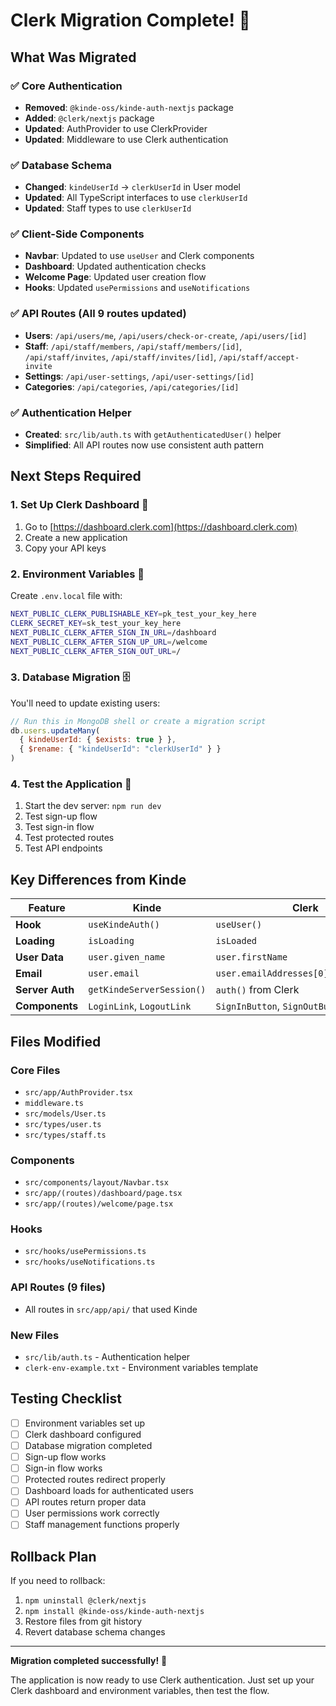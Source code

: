 # Clerk Migration Complete! 🎉

## What Was Migrated

### ✅ **Core Authentication**
- **Removed**: `@kinde-oss/kinde-auth-nextjs` package
- **Added**: `@clerk/nextjs` package
- **Updated**: AuthProvider to use ClerkProvider
- **Updated**: Middleware to use Clerk authentication

### ✅ **Database Schema**
- **Changed**: `kindeUserId` → `clerkUserId` in User model
- **Updated**: All TypeScript interfaces to use `clerkUserId`
- **Updated**: Staff types to use `clerkUserId`

### ✅ **Client-Side Components**
- **Navbar**: Updated to use `useUser` and Clerk components
- **Dashboard**: Updated authentication checks
- **Welcome Page**: Updated user creation flow
- **Hooks**: Updated `usePermissions` and `useNotifications`

### ✅ **API Routes** (All 9 routes updated)
- **Users**: `/api/users/me`, `/api/users/check-or-create`, `/api/users/[id]`
- **Staff**: `/api/staff/members`, `/api/staff/members/[id]`, `/api/staff/invites`, `/api/staff/invites/[id]`, `/api/staff/accept-invite`
- **Settings**: `/api/user-settings`, `/api/user-settings/[id]`
- **Categories**: `/api/categories`, `/api/categories/[id]`

### ✅ **Authentication Helper**
- **Created**: `src/lib/auth.ts` with `getAuthenticatedUser()` helper
- **Simplified**: All API routes now use consistent auth pattern

## Next Steps Required

### 1. **Set Up Clerk Dashboard** 🔧
1. Go to [https://dashboard.clerk.com](https://dashboard.clerk.com)
2. Create a new application
3. Copy your API keys

### 2. **Environment Variables** 📝
Create `.env.local` file with:
```bash
NEXT_PUBLIC_CLERK_PUBLISHABLE_KEY=pk_test_your_key_here
CLERK_SECRET_KEY=sk_test_your_key_here
NEXT_PUBLIC_CLERK_AFTER_SIGN_IN_URL=/dashboard
NEXT_PUBLIC_CLERK_AFTER_SIGN_UP_URL=/welcome
NEXT_PUBLIC_CLERK_AFTER_SIGN_OUT_URL=/
```

### 3. **Database Migration** 🗄️
You'll need to update existing users:
```javascript
// Run this in MongoDB shell or create a migration script
db.users.updateMany(
  { kindeUserId: { $exists: true } },
  { $rename: { "kindeUserId": "clerkUserId" } }
)
```

### 4. **Test the Application** 🧪
1. Start the dev server: `npm run dev`
2. Test sign-up flow
3. Test sign-in flow
4. Test protected routes
5. Test API endpoints

## Key Differences from Kinde

| Feature | Kinde | Clerk |
|---------|-------|-------|
| **Hook** | `useKindeAuth()` | `useUser()` |
| **Loading** | `isLoading` | `isLoaded` |
| **User Data** | `user.given_name` | `user.firstName` |
| **Email** | `user.email` | `user.emailAddresses[0].emailAddress` |
| **Server Auth** | `getKindeServerSession()` | `auth()` from Clerk |
| **Components** | `LoginLink`, `LogoutLink` | `SignInButton`, `SignOutButton` |

## Files Modified

### **Core Files**
- `src/app/AuthProvider.tsx`
- `middleware.ts`
- `src/models/User.ts`
- `src/types/user.ts`
- `src/types/staff.ts`

### **Components**
- `src/components/layout/Navbar.tsx`
- `src/app/(routes)/dashboard/page.tsx`
- `src/app/(routes)/welcome/page.tsx`

### **Hooks**
- `src/hooks/usePermissions.ts`
- `src/hooks/useNotifications.ts`

### **API Routes** (9 files)
- All routes in `src/app/api/` that used Kinde

### **New Files**
- `src/lib/auth.ts` - Authentication helper
- `clerk-env-example.txt` - Environment variables template

## Testing Checklist

- [ ] Environment variables set up
- [ ] Clerk dashboard configured
- [ ] Database migration completed
- [ ] Sign-up flow works
- [ ] Sign-in flow works
- [ ] Protected routes redirect properly
- [ ] Dashboard loads for authenticated users
- [ ] API routes return proper data
- [ ] User permissions work correctly
- [ ] Staff management functions properly

## Rollback Plan

If you need to rollback:
1. `npm uninstall @clerk/nextjs`
2. `npm install @kinde-oss/kinde-auth-nextjs`
3. Restore files from git history
4. Revert database schema changes

---

**Migration completed successfully!** 🚀

The application is now ready to use Clerk authentication. Just set up your Clerk dashboard and environment variables, then test the flow.

